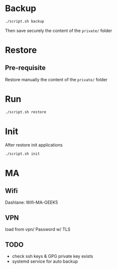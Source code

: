 # Backup
```bash
./script.sh backup
```

Then save securely the content of the `private/` folder

# Restore
## Pre-requisite
Restore manually the content of the `private/` folder


# Run
```bash
./script.sh restore
```

# Init
After restore init applications
```bash
./script.sh init
```


# MA

## Wifi
Dashlane: Wifi-MA-GEEK5

## VPN
load from vpn/ Password w/ TLS


## TODO
 - check ssh keys & GPG private key exists
 - systemd service for auto backup